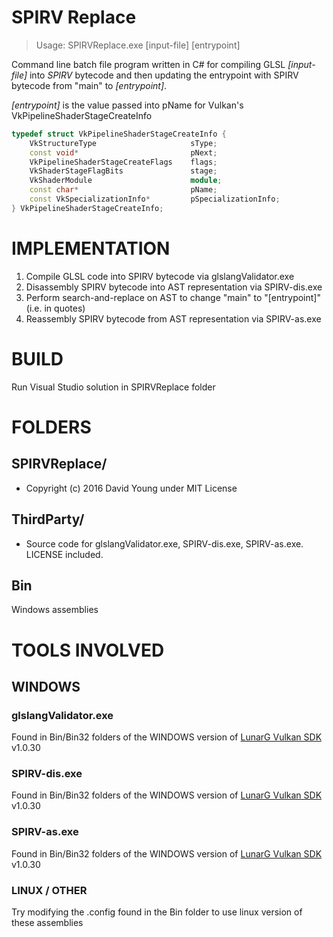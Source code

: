 # SPIRV Replace

 > Usage: SPIRVReplace.exe [input-file] [entrypoint] 

Command line batch file program written in C# for compiling GLSL *[input-file]* into *SPIRV* bytecode and
 then updating the entrypoint with SPIRV bytecode from "main" to *[entrypoint]*. 

*[entrypoint]* is the value passed into pName for Vulkan's VkPipelineShaderStageCreateInfo

~~~~ C++
typedef struct VkPipelineShaderStageCreateInfo {
    VkStructureType                     sType;
    const void*                         pNext;
    VkPipelineShaderStageCreateFlags    flags;
    VkShaderStageFlagBits               stage;
    VkShaderModule                      module;
    const char*                         pName;
    const VkSpecializationInfo*         pSpecializationInfo;
} VkPipelineShaderStageCreateInfo;
~~~~

# IMPLEMENTATION
1. Compile GLSL code into SPIRV bytecode via glslangValidator.exe 
2. Disassembly SPIRV bytecode into AST representation via SPIRV-dis.exe
3. Perform search-and-replace on AST to change "main" to "[entrypoint]" (i.e. in quotes)
4. Reassembly SPIRV bytecode from AST representation via SPIRV-as.exe 

# BUILD 

Run Visual Studio solution in SPIRVReplace folder

# FOLDERS 
## SPIRVReplace/
 - Copyright (c) 2016 David Young under MIT License

## ThirdParty/ 
 - Source code for glslangValidator.exe, SPIRV-dis.exe, SPIRV-as.exe. LICENSE included.

## Bin 
Windows assemblies 

# TOOLS INVOLVED 
## WINDOWS 
### glslangValidator.exe   
Found in Bin/Bin32 folders of the WINDOWS version of [LunarG Vulkan SDK](https://vulkan.lunarg.com/sdk/home#windows) v1.0.30 
### SPIRV-dis.exe
Found in Bin/Bin32 folders of the WINDOWS version of [LunarG Vulkan SDK](https://vulkan.lunarg.com/sdk/home#windows) v1.0.30 
### SPIRV-as.exe
Found in Bin/Bin32 folders of the WINDOWS version of [LunarG Vulkan SDK](https://vulkan.lunarg.com/sdk/home#windows) v1.0.30  

### LINUX / OTHER 
Try modifying the .config found in the Bin folder to use linux version of these assemblies 


